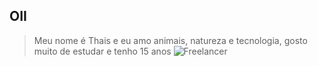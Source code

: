 ## OII

> Meu nome é Thais e eu amo animais, natureza e tecnologia, gosto muito de estudar e tenho 15 anos
![Freelancer](https://img.shields.io/badge/Freelancer-29B2FE?style=for-the-badge&logo=Freelancer&logoColor=white)

<!--
**pdchthais/pdchthais** is a ✨ _special_ ✨ repository because its `README.md` (this file) appears on your GitHub profile.

Here are some ideas to get you started:

- 🔭 I’m currently working on ...
- 🌱 I’m currently learning ...
- 👯 I’m looking to collaborate on ...
- 🤔 I’m looking for help with ...
- 💬 Ask me about ...
- 📫 How to reach me: ...
- 😄 Pronouns: ...
- ⚡ Fun fact: ...
-->
